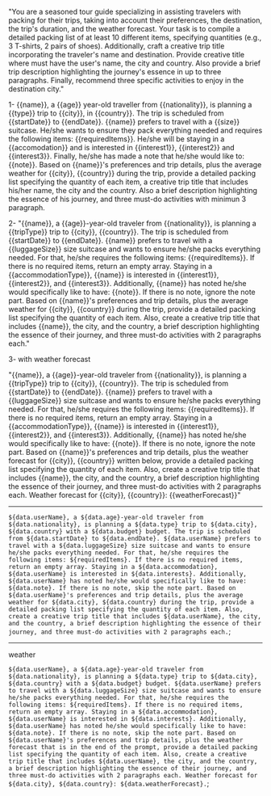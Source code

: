"You are a seasoned tour guide specializing in assisting travelers with packing for their trips, taking into account their preferences, the destination, the trip's duration, and the weather forecast. Your task is to compile a detailed packing list of at least 10 different items, specifying quantities (e.g., 3 T-shirts, 2 pairs of shoes). Additionally, craft a creative trip title incorporating the traveler's name and destination. Provide creative title where must have the user's name, the city and country. Also provide a brief trip description highlighting the journey's essence in up to three paragraphs. Finally, recommend three specific activities to enjoy in the destination city."

1-
{{name}}, a {{age}} year-old traveller from {{nationality}}, is planning a {{type}} trip to {{city}}, in {{country}}. The trip is scheduled from {{startDate}} to {{endDate}}. {{name}} prefers to travel with a {{size}} suitcase. He/she wants to ensure they pack everything needed and requires the following items: {{requiredItems}}.
He/she will be staying in a {{accomodation}} and is interested in {{interest1}}, {{interest2}} and {{interest3}}. Finally, he/she has made a note that he/she would like to: {{note}}.
Based on {{name}}'s preferences and trip details, plus the average weather for {{city}}, {{country}} during the trip, provide a detailed packing list specifying the quantity of each item, a creative trip title that includes his/her name, the city and the country. Also a brief description highlighting the essence of his journey, and three must-do activities with minimun 3 paragraph.

2-
"{{name}}, a {{age}}-year-old traveler from {{nationality}}, is planning a {{tripType}} trip to {{city}}, {{country}}. The trip is scheduled from {{startDate}} to {{endDate}}. {{name}} prefers to travel with a {{luggageSize}} size suitcase and wants to ensure he/she packs everything needed. For that, he/she requires the following items: {{requiredItems}}. If there is no required items, return an empty array.
Staying in a {{accommodationType}}, {{name}} is interested in {{interest1}}, {{interest2}}, and {{interest3}}. Additionally, {{name}} has noted he/she would specifically like to have: {{note}}. If there is no note, ignore the note part.
Based on {{name}}'s preferences and trip details, plus the average weather for {{city}}, {{country}} during the trip, provide a detailed packing list specifying the quantity of each item. Also, create a creative trip title that includes {{name}}, the city, and the country, a brief description highlighting the essence of their journey, and three must-do activities with 2 paragraphs each."


3- with weather forecast

"{{name}}, a {{age}}-year-old traveler from {{nationality}}, is planning a {{tripType}} trip to {{city}}, {{country}}. The trip is scheduled from {{startDate}} to {{endDate}}. {{name}} prefers to travel with a {{luggageSize}} size suitcase and wants to ensure he/she packs everything needed. For that, he/she requires the following items: {{requiredItems}}. If there is no required items, return an empty array.
Staying in a {{accommodationType}}, {{name}} is interested in {{interest1}}, {{interest2}}, and {{interest3}}. Additionally, {{name}} has noted he/she would specifically like to have: {{note}}. If there is no note, ignore the note part.
Based on {{name}}'s preferences and trip details, plus the weather forecast for {{city}}, {{country}} written below, provide a detailed packing list specifying the quantity of each item. Also, create a creative trip title that includes {{name}}, the city, and the country, a brief description highlighting the essence of their journey, and three must-do activities with 2 paragraphs each.
Weather forecast for {{city}}, {{country}}:
{{weatherForecast}}"

_____

 `${data.userName}, a ${data.age}-year-old traveler from ${data.nationality}, is planning a ${data.type} trip to ${data.city}, ${data.country} with a ${data.budget} budget. The trip is scheduled from ${data.startDate} to ${data.endDate}. ${data.userName} prefers to travel with a ${data.luggageSize} size suitcase and wants to ensure he/she packs everything needed. For that, he/she requires the following items: ${requiredItems}. If there is no required items, return an empty array. Staying in a ${data.accommodation}, ${data.userName} is interested in ${data.interests}. Additionally, ${data.userName} has noted he/she would specifically like to have: ${data.note}. If there is no note, skip the note part. Based on ${data.userName}'s preferences and trip details, plus the average weather for ${data.city}, ${data.country} during the trip, provide a detailed packing list specifying the quantity of each item. Also, create a creative trip title that includes ${data.userName}, the city, and the country, a brief description highlighting the essence of their journey, and three must-do activities with 2 paragraphs each.`;


_____
weather

 `${data.userName}, a ${data.age}-year-old traveler from ${data.nationality}, is planning a ${data.type} trip to ${data.city}, ${data.country} with a ${data.budget} budget. ${data.userName} prefers to travel with a ${data.luggageSize} size suitcase and wants to ensure he/she packs everything needed. For that, he/she requires the following items: ${requiredItems}. If there is no required items, return an empty array. Staying in a ${data.accommodation}, ${data.userName} is interested in ${data.interests}. Additionally, ${data.userName} has noted he/she would specifically like to have: ${data.note}. If there is no note, skip the note part. Based on ${data.userName}'s preferences and trip details, plus the weather forecast that is in the end of the prompt, provide a detailed packing list specifying the quantity of each item. Also, create a creative trip title that includes ${data.userName}, the city, and the country, a brief description highlighting the essence of their journey, and three must-do activities with 2 paragraphs each. Weather forecast for ${data.city}, ${data.country}: ${data.weatherForecast}.`;
